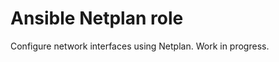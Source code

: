 Ansible Netplan role
====================

Configure network interfaces using Netplan. Work in progress.
